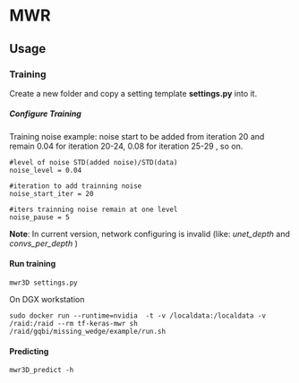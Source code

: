 # MWR

## Usage

### Training

Create a new folder and copy a setting template **settings.py** into it.

##### Configure Training

Training noise example: noise start to be added from iteration 20 and remain 0.04 for iteration 20-24, 0.08 for iteration 25-29 , so on. 

```
#level of noise STD(added noise)/STD(data)
noise_level = 0.04

#iteration to add trainning noise
noise_start_iter = 20

#iters trainning noise remain at one level
noise_pause = 5
```

**Note**: In current version, network configuring is invalid (like: *unet_depth* and *convs_per_depth* )

#### Run training

```
mwr3D settings.py
```

On DGX workstation

```
sudo docker run --runtime=nvidia  -t -v /localdata:/localdata -v /raid:/raid --rm tf-keras-mwr sh /raid/gqbi/missing_wedge/example/run.sh
```

#### Predicting

```
mwr3D_predict -h
```






